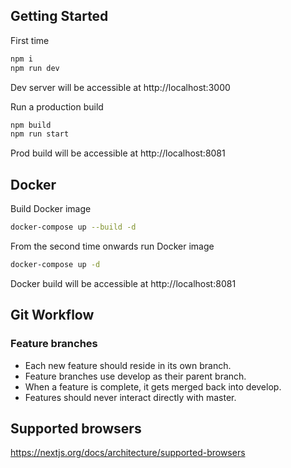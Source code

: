 ## Getting Started

First time

```bash
npm i
npm run dev
```
Dev server will be accessible at http://localhost:3000

Run a production build

```bash
npm build
npm run start
```

Prod build will be accessible at http://localhost:8081

## Docker
Build Docker image
```bash
docker-compose up --build -d
```

From the second time onwards run Docker image
```bash
docker-compose up -d
```

Docker build will be accessible at http://localhost:8081

## Git Workflow

### Feature branches

- Each new feature should reside in its own branch.
- Feature branches use develop as their parent branch.
- When a feature is complete, it gets merged back into develop.
- Features should never interact directly with master.


##  Supported browsers
https://nextjs.org/docs/architecture/supported-browsers